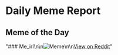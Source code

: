 # Daily Meme Report

## Meme of the Day
"### Me_irl\n\n![Meme](https://i.redd.it/gtudok0nxwhe1.png)\n\n[View on Reddit](https://redd.it/1ikmp1n)"
